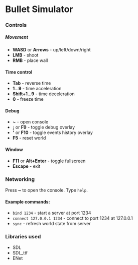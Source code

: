 # Bullet Simulator

### Controls
##### Movement
* **WASD** or **Arrows** - up/left/down/right
* **LMB** - shoot
* **RMB** - place wall
#### Time control
* **Tab** - reverse time
* **1**...**9** - time acceleration
* **Shift**+**1**...**9** - time deceleration
* **0** - freeze time
#### Debug
* **~** - open console
* **;** or **F9** - toggle debug overlay
* **'** or **F10** - toggle events history overlay
* **F5** - reset world
#### Window
* **F11** or **Alt+Enter** - toggle fullscreen
* **Escape** - exit

### Networking

Press **~** to open the console. Type `help`.
#### Example commands:
* `bind 1234` - start a server at port 1234
* `connect 127.0.0.1 1234` - connect to port 1234 at 127.0.0.1
* `sync` - refresh world state from server


### Libraries used
* SDL
* SDL_ttf
* ENet
